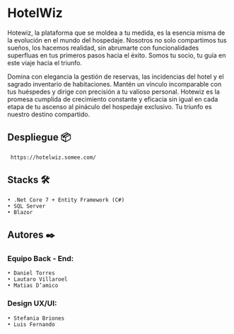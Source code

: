 # HotelWiz

Hotewiz, la plataforma que se moldea a tu medida, es la esencia misma de la evolución en el mundo del hospedaje. Nosotros no solo compartimos tus sueños, los hacemos realidad, sin abrumarte con funcionalidades superfluas en tus primeros pasos hacia el éxito. Somos tu socio, tu guía en este viaje hacia el triunfo.

Domina con elegancia la gestión de reservas, las incidencias del hotel y el sagrado inventario de habitaciones. Mantén un vínculo incomparable con tus huéspedes y dirige con precisión a tu valioso personal. Hotewiz es la promesa cumplida de crecimiento constante y eficacia sin igual en cada etapa de tu ascenso al pináculo del hospedaje exclusivo. Tu triunfo es nuestro destino compartido.


## Despliegue 📦
```
 https://hotelwiz.somee.com/
```


## Stacks 🛠️
```
• .Net Core 7 + Entity Framework (C#)
• SQL Server
• Blazor
```


## Autores ✒️
### Equipo Back - End:

```
• Daniel Torres
• Lautaro Villaroel
• Matias D’amico
```

### Design UX/UI:

```
• Stefania Briones
• Luis Fernando
```